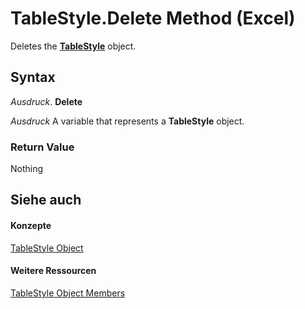 
# TableStyle.Delete Method (Excel)

Deletes the  **[TableStyle](191a5c2c-ecf4-f88a-1639-be7ee9c369c3.md)** object.


## Syntax

 _Ausdruck_. **Delete**

 _Ausdruck_ A variable that represents a **TableStyle** object.


### Return Value

Nothing


## Siehe auch


#### Konzepte


[TableStyle Object](191a5c2c-ecf4-f88a-1639-be7ee9c369c3.md)
#### Weitere Ressourcen


[TableStyle Object Members](http://msdn.microsoft.com/library/a9266fdf-6168-bedc-0a17-81ccb43449e5%28Office.15%29.aspx)
